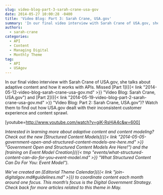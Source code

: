 ```yaml
---
slug: video-blog-part-3-sarah-crane-usa-gov
date: 2014-05-27 10:00:28 -0400
title: 'Video Blog: Part 3: Sarah Crane, USA.gov'
summary: 'In our final video interview with Sarah Crane of USA.gov, she talks about adaptive content and how it works with APIs. Missed Part 1 and Part 2? Watch them to find out how USA.gov dealt with their inconsistent customer experience and content sprawl. [youtube=http://www.youtube.com/watch?v=giK-RsHjA4c&w=600] Interested in learning more about adaptive content and content modeling? Check out the'
authors:
  - sarah-crane
categories:
  - API
  - Content
  - Managing Digital
  - Monthly Theme
tag:
  - API
  - USAgov
---
```


In our final video interview with Sarah Crane of USA.gov, she talks about adaptive content and how it works with APIs. Missed [Part 1]({{< link "2014-05-12-video-blog-sarah-crane-usa-gov.md" >}} "Video Blog: Sarah Crane, USA.gov") and [Part 2]({{< link "2014-05-19-video-blog-part-2-sarah-crane-usa-gov.md" >}} "Video Blog: Part 2: Sarah Crane, USA.gov")? Watch them to find out how USA.gov dealt with their inconsistent customer experience and content sprawl.

[youtube=http://www.youtube.com/watch?v=giK-RsHjA4c&w=600]
  
_Interested in learning more about adaptive content and content modeling? Check out the new [Structured Content Models]({{< link "2014-05-05-government-open-and-structured-content-models-are-here.md" >}} "Government Open and Structured Content Models Are Here!") and the [training on Event Model Creation]({{< tmp "events/what-structured-content-can-do-for-you-event-model.md" >}} "What Structured Content Can Do For You: Event Model")._

 _We&#8217;ve created an [Editorial Theme Calendar]({{< link "join-digitalgov.md#guidelines.md" >}}) to coordinate content each month around one focus. This month&#8217;s focus is the Digital Government Strategy. Check back for more articles related to this theme in May._